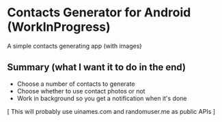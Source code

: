 # Contacts Generator for Android (WorkInProgress)

A simple contacts generating app (with images)

Summary (what I want it to do in the end)
-----------------------------------------
- Choose a number of contacts to generate
- Choose whether to use contact photos or not
- Work in background so you get a notification when it's done

[ This will probably use uinames.com and randomuser.me as public APIs ]

